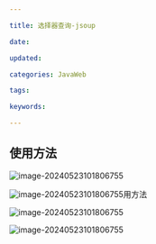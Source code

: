 ```yaml
---

title: 选择器查询-jsoup

date: 

updated: 

categories: JavaWeb

tags: 

keywords: 

---
```

## 使用方法

![image-20240523101806755](../TyporaImage/image-20240523101806755.png)

![image-20240523101806755](../TyporaImage/image-20240523101806755.png)用方法

![image-20240523101806755](../TyporaImage/image-20240523101806755.png)

![image-20240523101806755](../TyporaImage/image-20240523101806755.png)